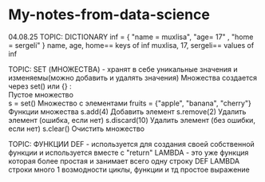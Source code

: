 # My-notes-from-data-science

04.08.25
TOPIC: DICTIONARY
inf = { "name = muxlisa", "age= 17" , "home = sergeli" }
name, age, home== keys of inf
muxlisa, 17, sergeli== values of inf


TOPIC: SET (МНОЖЕСТВА) - хранят в себе уникальные значения и изменяемы(можно добавить и удалять значения)
Множества создается через set()  или  {} :                                
Пустое множество           
s = set()
Множество с элементами
fruits = {"apple", "banana", "cherry"}
                  Функции множества 
s.add(4)          Добавить элемент
s.remove(2)       Удалить элемент (ошибка, если нет)
s.discard(10)     Удалить элемент (без ошибки, если нет)
s.clear()         Очистить множество


TOPIC: ФУНКЦИИ DEF - используется для создания своей собственной функции и используется вместе с "return"
LAMBDA  - это уже функция которая более простая и занимает всего одну строку 
                              DEF                                    LAMBDA
строки                        много                                     1
возмодности                   циклы, функции и тд                      простое выражение



